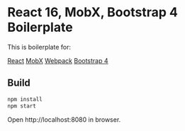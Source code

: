 # React 16, MobX, Bootstrap 4 Boilerplate

This is boilerplate for:

[React](https://reactjs.org)
[MobX](https://mobx.js.org) 
[Webpack](https://webpack.github.io) 
[Bootstrap 4](https://getbootstrap.com) 

## Build

```bash
npm install
npm start
```

Open http://localhost:8080 in browser.
